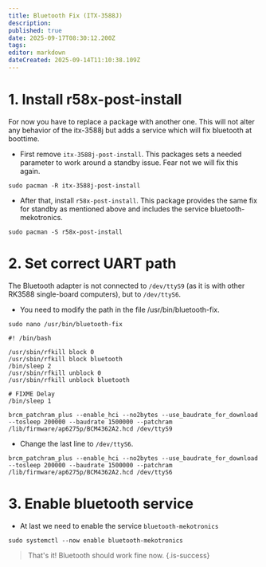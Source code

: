 ```yaml
---
title: Bluetooth Fix (ITX-3588J)
description: 
published: true
date: 2025-09-17T08:30:12.200Z
tags: 
editor: markdown
dateCreated: 2025-09-14T11:10:38.109Z
---
```


# 1. Install r58x-post-install
For now you have to replace a package with another one. This will not alter any behavior of the itx-3588j but adds a service which will fix bluetooth at boottime.

- First remove `itx-3588j-post-install`. This packages sets a needed parameter to work around a standby issue. Fear not we will fix this again.
```
sudo pacman -R itx-3588j-post-install
```

- After that, install `r58x-post-install`. This package provides the same fix for standby as mentioned above and includes the service bluetooth-mekotronics.

```
sudo pacman -S r58x-post-install
```

# 2. Set correct UART path
The Bluetooth adapter is not connected to `/dev/ttyS9` (as it is with other RK3588 single-board computers), but to `/dev/ttyS6`. 

- You need to modify the path in the file /usr/bin/bluetooth-fix.
     
```
sudo nano /usr/bin/bluetooth-fix
```
```
#! /bin/bash

/usr/sbin/rfkill block 0
/usr/sbin/rfkill block bluetooth
/bin/sleep 2
/usr/sbin/rfkill unblock 0
/usr/sbin/rfkill unblock bluetooth

# FIXME Delay
/bin/sleep 1

brcm_patchram_plus --enable_hci --no2bytes --use_baudrate_for_download --tosleep 200000 --baudrate 1500000 --patchram /lib/firmware/ap6275p/BCM4362A2.hcd /dev/ttyS9
```

- Change the last line to `/dev/ttyS6`.

```
brcm_patchram_plus --enable_hci --no2bytes --use_baudrate_for_download --tosleep 200000 --baudrate 1500000 --patchram /lib/firmware/ap6275p/BCM4362A2.hcd /dev/ttyS6
```

# 3. Enable bluetooth service
- At last we need to enable the service `bluetooth-mekotronics`

```
sudo systemctl --now enable bluetooth-mekotronics
```

> That's it! Bluetooth should work fine now.
{.is-success}
